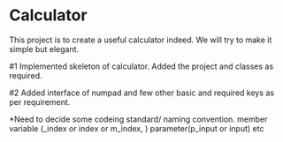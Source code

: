# Calculator
This project is to create a useful calculator indeed. We will try to make it simple but elegant.

#1
Implemented skeleton of calculator. Added the project and classes as required.

#2
Added interface of numpad and few other basic and required keys as per requirement.

*Need to decide some codeing standard/ naming convention.
member variable (_index or index or m_index, )
parameter(p_input or input)
etc